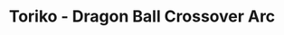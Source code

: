 ---
title: "Toriko - Dragon Ball Crossover Arc"
cover: https://cdn.opid.my.id/images/saga/dressrosa.webp
---